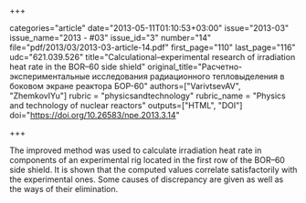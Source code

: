 +++

categories="article"
date="2013-05-11T01:10:53+03:00"
issue="2013-03"
issue_name="2013 - #03"
issue_id="3"
number="14"
file="pdf/2013/03/2013-03-article-14.pdf"
first_page="110"
last_page="116"
udc="621.039.526"
title="Calculational–experimental research of irradiation heat rate in the BOR–60 side shield"
original_title="Расчетно-экспериментальные исследования радиационного тепловыделения в боковом экране реактора БОР-60"
authors=["VarivtsevAV", "ZhemkovIYu"]
rubric = "physicsandtechnology"
rubric_name = "Physics and technology of nuclear reactors"
outputs=["HTML", "DOI"]
doi="https://doi.org/10.26583/npe.2013.3.14"

+++

The improved method was used to calculate irradiation heat rate in components of an experimental rig located in the first row of the BOR–60 side shield. It is shown that the computed values correlate satisfactorily with the experimental ones. Some causes of discrepancy are given as well as the ways of their elimination.